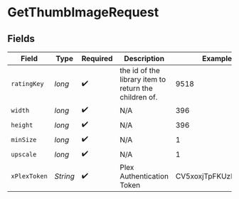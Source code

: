 # GetThumbImageRequest


## Fields

| Field                                                 | Type                                                  | Required                                              | Description                                           | Example                                               |
| ----------------------------------------------------- | ----------------------------------------------------- | ----------------------------------------------------- | ----------------------------------------------------- | ----------------------------------------------------- |
| `ratingKey`                                           | *long*                                                | :heavy_check_mark:                                    | the id of the library item to return the children of. | 9518                                                  |
| `width`                                               | *long*                                                | :heavy_check_mark:                                    | N/A                                                   | 396                                                   |
| `height`                                              | *long*                                                | :heavy_check_mark:                                    | N/A                                                   | 396                                                   |
| `minSize`                                             | *long*                                                | :heavy_check_mark:                                    | N/A                                                   | 1                                                     |
| `upscale`                                             | *long*                                                | :heavy_check_mark:                                    | N/A                                                   | 1                                                     |
| `xPlexToken`                                          | *String*                                              | :heavy_check_mark:                                    | Plex Authentication Token                             | CV5xoxjTpFKUzBTShsaf                                  |